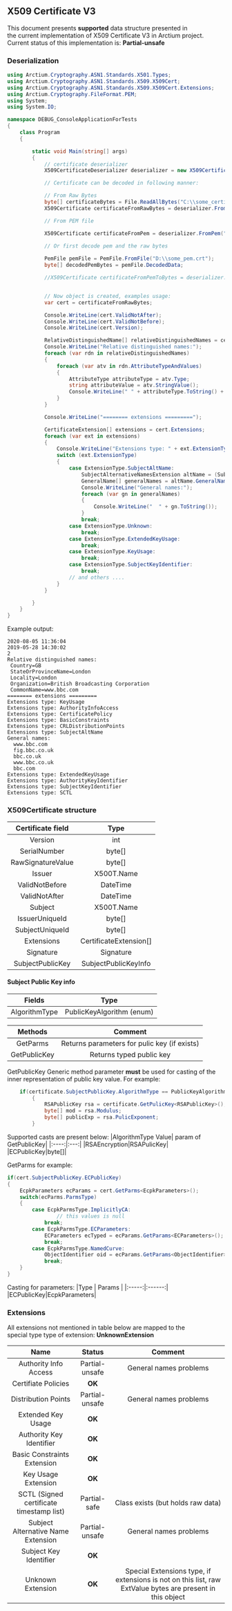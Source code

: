 ## X509 Certificate V3
This document presents **supported** data structure presented in  
the current implementation of X509 Certificate V3 in Arctium project.
Current status of this implementation is: **Partial-unsafe**	


### Deserialization

```cs
using Arctium.Cryptography.ASN1.Standards.X501.Types;
using Arctium.Cryptography.ASN1.Standards.X509.X509Cert;
using Arctium.Cryptography.ASN1.Standards.X509.X509Cert.Extensions;
using Arctium.Cryptography.FileFormat.PEM;
using System;
using System.IO;

namespace DEBUG_ConsoleApplicationForTests
{
    class Program
    {

        static void Main(string[] args)
        {
            // certificate deserializer
            X509CertificateDeserializer deserializer = new X509CertificateDeserializer();

            // Certificate can be decoded in following manner:

            // From Raw Bytes
            byte[] certificateBytes = File.ReadAllBytes("C:\\some_certificate.cer");
            X509Certificate certificateFromRawBytes = deserializer.FromBytes(certificateBytes);

            // From PEM file

            X509Certificate certificateFromPem = deserializer.FromPem("C:\\some_pem.crt");
            
            // Or first decode pem and the raw bytes

            PemFile pemFile = PemFile.FromFile("D:\\some_pem.crt");
            byte[] decodedPemBytes = pemFile.DecodedData;

            //X509Certificate certificateFromPemToBytes = deserializer.FromBytes(decodedPemBytes);


            // Now object is created, examples usage:
            var cert = certificateFromRawBytes;

            Console.WriteLine(cert.ValidNotAfter);
            Console.WriteLine(cert.ValidNotBefore);
            Console.WriteLine(cert.Version);

            RelativeDistinguishedName[] relativeDistinguishedNames = cert.Subject.GetAsRelativeDistinguishedNames();
            Console.WriteLine("Relative distinguished names:");
            foreach (var rdn in relativeDistinguishedNames)
            {
                foreach (var atv in rdn.AttributeTypeAndValues)
                {
                    AttributeType attributeType = atv.Type;
                    string attributeValue = atv.StringValue();
                    Console.WriteLine(" " + attributeType.ToString() + "=" + attributeValue);
                }
            }

            Console.WriteLine("======== extensions =========");

            CertificateExtension[] extensions = cert.Extensions;
            foreach (var ext in extensions)
            {
                Console.WriteLine("Extensions type: " + ext.ExtensionType.ToString());
                switch (ext.ExtensionType)
                {
                    case ExtensionType.SubjectAltName:
                        SubjectAlternativeNamesExtension altName = (SubjectAlternativeNamesExtension)ext;
                        GeneralName[] generalNames = altName.GeneralNames;
                        Console.WriteLine("General names:");
                        foreach (var gn in generalNames)
                        {
                            Console.WriteLine("  " + gn.ToString());
                        }
                        break;
                    case ExtensionType.Unknown:
                        break;
                    case ExtensionType.ExtendedKeyUsage:
                        break;
                    case ExtensionType.KeyUsage:
                        break;
                    case ExtensionType.SubjectKeyIdentifier:
                        break;
                    // and others ....
                }
            }

        }
    }
}

```

Example output:

```
2020-08-05 11:36:04
2019-05-28 14:30:02
2
Relative distinguished names:
 Country=GB
 StateOrProvinceName=London
 Locality=London
 Organization=British Broadcasting Corporation
 CommonName=www.bbc.com
======== extensions =========
Extensions type: KeyUsage
Extensions type: AuthorityInfoAccess
Extensions type: CertificatePolicy
Extensions type: BasicConstraints
Extensions type: CRLDistributionPoints
Extensions type: SubjectAltName
General names:
  www.bbc.com
  fig.bbc.co.uk
  bbc.co.uk
  www.bbc.co.uk
  bbc.com
Extensions type: ExtendedKeyUsage
Extensions type: AuthorityKeyIdentifier
Extensions type: SubjectKeyIdentifier
Extensions type: SCTL
```





### X509Certificate structure

|Certificate field|Type|
|:----:|:----:|
|Version|int||  
|SerialNumber|byte[]||  
|RawSignatureValue|byte[]||  
|Issuer|X500T.Name||  
|ValidNotBefore|DateTime||  
|ValidNotAfter|DateTime||  
|Subject|X500T.Name||  
|IssuerUniqueId|byte[]||  
|SubjectUniqueId|byte[]||  
|Extensions|CertificateExtension[]||  
|Signature|Signature||  
|SubjectPublicKey|SubjectPublicKeyInfo||  


#### Subject Public Key info

|Fields|Type|
|:----:|:-----:|
|AlgorithmType|PublicKeyAlgorithm (enum)|

|Methods|Comment|
|:----:|:---:|
|GetParms<T>|Returns parameters for pulic key (if exists)|
|GetPublicKey<T>|Returns typed public key|

GetPublicKey<T> Generic method parameter **must** be used for casting 
of the inner representation of public key value.
For example:

```cs
    if(certificate.SubjectPublicKey.AlgorithmType == PublicKeyAlgorithm.RSAEncryption)
        { 
            RSAPublicKey rsa = certificate.GetPulicKey<RSAPublicKey>();
            byte[] mod = rsa.Modulus;
            byte[] publicExp = rsa.PulicExponent;
        }
```

Supported casts are present below: 
|AlgorithmType Value|<T> param of GetPublicKey<T>|
|:----:|:---:|
|RSAEncryption|RSAPulicKey|
|ECPublicKey|byte[]|


GetParms<T>
for example:

```cs
if(cert.SubjectPublicKey.ECPublicKey)
{
    EcpkParameters ecParams = cert.GetParms<EcpkParameters>();
    switch(ecParms.ParmsType)
    {
        case EcpkParmsType.ImplicitlyCA:
                // this values is null
            break;
        case EcpkParmsType.ECParameters:
            ECParameters ecTyped = ecParams.GetParams<ECParameters>();
            break;
        case EcpkParmsType.NamedCurve:
            ObjectIdentifier oid = ecParams.GetParams<ObjectIdentifier>();
            break;
    }
}
```

Casting for parameters:
|Type   | Params |
|:-----:|:------:|
|ECPublicKey|EcpkParameters|

### Extensions

All extensions not mentioned in table below are mapped to the  
special type type of extension: **UnknownExtension**  

|Name |Status |Comment|
|:--------:|:--------:|:-----:|
|Authority Info Access|Partial-unsafe|General names problems|
|Certifiate Policies| **OK** | |
|Distribution Points|Partial-unsafe|General names problems|
|Extended Key Usage|**OK**||
|Authority Key Identifier|**OK**||
|Basic Constraints Extension|**OK**||
|Key Usage Extension|**OK**||
|SCTL (Signed certificate timestamp list)|Partial-safe|Class exists (but holds raw data)|
|Subject Alternative Name Extension|Partial-unsafe|General names problems|
|Subject Key Identifier|**OK**||
|Unknown Extension|**OK**|Special Extensions type, if extensions is not on this list, raw ExtValue bytes are present in this object|

